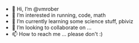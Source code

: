 - 👋 Hi, I’m @vmrober
- 👀 I’m interested in running, code, math
- 🌱 I’m currently learning some science stuff, pbiviz
- 💞️ I’m looking to collaborate on ...
- 📫 How to reach me ... please don't :)

<!---
vmrober/vmrober is a ✨ special ✨ repository because its `README.md` (this file) appears on your GitHub profile.
You can click the Preview link to take a look at your changes.
--->

